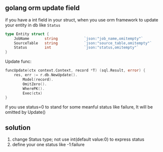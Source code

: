 

## golang orm update field 


if you have a int field in your struct, when you use orm framework to update your entity in db like `Status`

```go
type Entity struct {
	JobName       string            `json:"job_name,omitempty"`
	SourceTable   string            `json:"source_table,omitempty"`
	Status        int               `json:"status,omitempty"`
}
```


Update func:
```go
funcUpdate(ctx context.Context, record *T) (sql.Result, error) {
	res, err := r.db.NewUpdate().
		Model(record).
		OmitZero().
		WherePK().
		Exec(ctx)
}
```

if you use status=0 to stand for some meanful status like failure, It will be omitted by Update()

## solution

1. change Status type; not use int(default value:0) to express status
2. define your one status like -1:failure 
